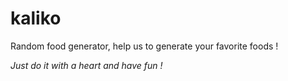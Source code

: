 # kaliko

Random food generator, help us to generate your favorite foods !

*Just do it with a heart and have fun !*
